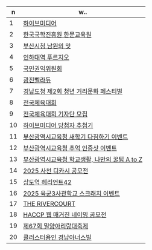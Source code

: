 
| n | w.. |
| ------------ | ------------- |
| 1 | <a href="https://github.com/mirtodipanarea/works/tree/master/hiveMedia"> 하이브미디어 </a>  |
| 2 | <a href="https://github.com/mirtodipanarea/works/tree/master/hanmun"> 한국국학진흥원 한문교육원 </a>  |
| 3 | <a href="https://github.com/mirtodipanarea/works/tree/master/namwon"> 부산시청 남원의 맛 </a>  |
| 4 | <a href="https://github.com/mirtodipanarea/works/tree/master/inhauniversityprugio"> 인하대역 푸르지오 </a>  |
| 5 | <a href="https://github.com/mirtodipanarea/works/tree/master/acrc"> 국민권익위원회 </a>  |
| 6 | <a href="https://github.com/mirtodipanarea/works/tree/master/gwangjinbelladue"> 광진벨라듀 </a>  |
| 7 | <a href="https://github.com/mirtodipanarea/works/tree/master/bloodline"> 경남도청 제2회 청년 거리문화 페스티벌 </a>  |
| 8 | <a href="https://github.com/mirtodipanarea/works/tree/master/nationalsport"> 전국체육대회 </a>  |
| 9 | <a href="https://github.com/mirtodipanarea/works/tree/master/nationalsportreporter"> 전국체육대회 기자단 모집 </a>  |
| 10 | <a href="https://github.com/mirtodipanarea/works/tree/master/hivedraw"> 하이브미디어 당첨자 추첨기 </a>  |
| 11 | <a href="https://github.com/mirtodipanarea/works/tree/master/busandu"> 부산광역시교육청 새학기 다짐하기 이벤트 </a>  |
| 12 | <a href="https://github.com/mirtodipanarea/works/tree/master/busandupicture"> 부산광역시교육청 추억 인증샷 이벤트 </a>  |
| 13 | <a href="https://github.com/mirtodipanarea/works/tree/master/busandulevelup"> 부산광역시교육청 학교생활, 나만의 꿀팁 A to Z </a> 
| 14 | <a href="https://github.com/mirtodipanarea/works/tree/master/sacheondicapoem"> 2025 사천 디카시 공모전 </a>  |
| 15 | <a href="https://github.com/mirtodipanarea/works/tree/master/heriant42"> 상도역 헤리언트42 </a>  |
| 16 | <a href="https://github.com/mirtodipanarea/works/tree/master/armyacademy"> 2025 육군3사관학교 스크래치 이벤트 </a>  |
| 17 | <a href="https://github.com/mirtodipanarea/works/tree/master/therivercourt"> THE RIVERCOURT </a>  |
| 18 | <a href="https://github.com/mirtodipanarea/works/tree/master/haccpmagazine"> HACCP 웹 매거진 네이밍 공모전 </a>  |
| 19 | <a href="https://github.com/mirtodipanarea/works/tree/master/miryangarirang"> 제67회 밀양아리랑대축제 </a>  |
| 20 | <a href="https://github.com/mirtodipanarea/works/tree/master/clusterhonorsville"> 클러스터용인 경남아너스빌 </a>  |


